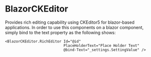 # BlazorCKEditor
Provides rich editing capability using CKEditor5 for blazor-based applications. 
In order to use this components on a blazor component, simply bind to the text property as the following shows:
```
<BlazorCKEditor.RichEditor Id="@id" 
                           PlaceHolderText="Place Holder Text"
                           @bind-Text="_settings.SettingValue" />
